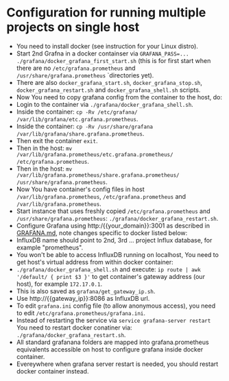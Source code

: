 # Configuration for running multiple projects on single host
- You need to install docker (see instruction for your Linux distro).
- Start 2nd Grafna in a docker containser via `GRAFANA_PASS=... ./grafana/docker_grafana_first_start.sh` (this is for first start when there are no `/etc/grafana.prometheus` and `/usr/share/grafana.prometheus` `directories yet).
- There are also `docker_grafana_start.sh`, `docker_grafana_stop.sh`, `docker_grafana_restart.sh` and `docker_grafana_shell.sh` scripts.
- Now You need to copy grafana config from the container to the host, do:
- Login to the container via `./grafana/docker_grafana_shell.sh`.
- Inside the container: `cp -Rv /etc/grafana/ /var/lib/grafana/etc.grafana.prometheus`.
- Inside the container: `cp -Rv /usr/share/grafana /var/lib/grafana/share.grafana.prometheus`.
- Then exit the container `exit`.
- Then in the host: `mv /var/lib/grafana.prometheus/etc.grafana.prometheus/ /etc/grafana.prometheus`.
- Then in the host: `mv /var/lib/grafana.prometheus/share.grafana.prometheus/ /usr/share/grafana.prometheus`.
- Now You have container's config files in host `/var/lib/grafana.prometheus`, `/etc/grafana.prometheus` and `/var/lib/grafana.prometheus`.
- Start instance that uses freshly copied `/etc/grafana.prometheus` and `/usr/share/grafana.prometheus`: `./grafana/docker_grafana_restart.sh`.
- Configure Grafana using http:/{{your_domain}}:3001 as described in [GRAFANA.md](https://github.com/cncf/devstats/blob/master/GRAFANA.md), note changes specific to docker listed below:
- InfluxDB name should point to 2nd, 3rd ... project Influx database, for example "prometheus".
- You won't be able to access InfluxDB running on localhost, You need to get host's virtual address from within docker container:
- `./grafana/docker_grafana_shell.sh` and execute: `ip route | awk '/default/ { print $3 }'` to get container's gateway address (our host), for example `172.17.0.1`.
- This is also saved as `grafana/get_gateway_ip.sh`.
- Use http://{{gateway_ip}}:8086 as InfluxDB url.
- To edit `grafana.ini` config file (to allow anonymous access), you need to edit `/etc/grafana.prometheus/grafana.ini`.
- Instead of restarting the service via `service grafana-server restart` You need to restart docker conatiner via: `./grafana/docker_grafana_restart.sh`.
- All standard grafanana folders are mapped into grafana.prometheus equivalents accessible on host to configure grafana inside docker container.
- Evereywhere when grafana server restart is needed, you should restart docker container instead.
